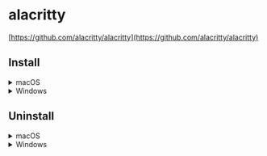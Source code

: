 # alacritty

[https://github.com/alacritty/alacritty](https://github.com/alacritty/alacritty)

## Install

<details>
<summary>macOS</summary>

> require [nerd-fonts](../nerdfonts)

Install software and create symlink.

```bash
brew install alacritty
[ -f $(pwd)/alacritty.yml ] && mkdir ~/.config/alacritty && ln -s $(pwd)/alacritty.yml ~/.config/alacritty/alacritty.yml
```

</details>

<details>
<summary>Windows</summary>

> require [nerd-fonts](../nerdfonts)

Install software and create symlink.

> mklink require **admin**.

```bat
winget install --exact --id Alacritty.Alacritty
if exist %APPDATA%\alacritty (rmdir /s /q %APPDATA%\alacritty)
if exist alacritty.yml (mkdir %APPDATA%\alacritty & mklink %APPDATA%\alacritty\alacritty.yml %cd%\alacritty.yml)
```

</details>

## Uninstall

<details>
<summary>macOS</summary>

Uninstall software and remove config

```bash
brew uninstall alacritty
rm -rf ~/.config/alacritty
```

</details>

<details>
<summary>Windows</summary>

Uninstall software and remove config.

```bat
winget uninstall --exact --id Alacritty.Alacritty
if exist %APPDATA%\alacritty (rmdir /s /q %APPDATA%\alacritty)
```

</details>
